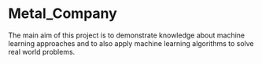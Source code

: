# Metal_Company
The main aim of this project is to demonstrate knowledge about machine learning approaches and to also apply machine learning algorithms to solve real world problems.
